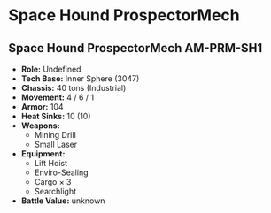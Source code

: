 # Space Hound ProspectorMech
## Space Hound ProspectorMech AM-PRM-SH1
- **Role:** Undefined
- **Tech Base:** Inner Sphere (3047)
- **Chassis:** 40 tons (Industrial)
- **Movement:** 4 / 6 / 1
- **Armor:** 104
- **Heat Sinks:** 10 (10)
- **Weapons:**
  - Mining Drill
  - Small Laser
- **Equipment:**
  - Lift Hoist
  - Enviro-Sealing
  - Cargo × 3
  - Searchlight
- **Battle Value:** unknown

